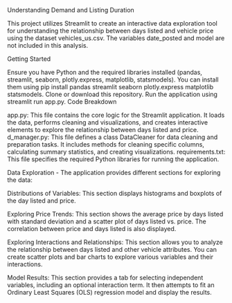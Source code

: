 Understanding Demand and Listing Duration

This project utilizes Streamlit to create an interactive data exploration tool for understanding the relationship between days listed and vehicle price using the dataset vehicles_us.csv. The variables date_posted and model are not included in this analysis.

Getting Started

Ensure you have Python and the required libraries installed (pandas, streamlit, seaborn, plotly.express, matplotlib, statsmodels). You can install them using pip install pandas streamlit seaborn plotly.express matplotlib statsmodels.
Clone or download this repository.
Run the application using streamlit run app.py.
Code Breakdown

app.py: This file contains the core logic for the Streamlit application. It loads the data, performs cleaning and visualizations, and creates interactive elements to explore the relationship between days listed and price.
d_manager.py: This file defines a class DataCleaner for data cleaning and preparation tasks. It includes methods for cleaning specific columns, calculating summary statistics, and creating visualizations.
requirements.txt: This file specifies the required Python libraries for running the application.

Data Exploration - The application provides different sections for exploring the data:

Distributions of Variables: This section displays histograms and boxplots of the day listed and price.

Exploring Price Trends: This section shows the average price by days listed with standard deviation and a scatter plot of days listed vs. price. The correlation between price and days listed is also displayed.

Exploring Interactions and Relationships: This section allows you to analyze the relationship between days listed and other vehicle attributes. You can create scatter plots and bar charts to explore various variables and their interactions.

Model Results: This section provides a tab for selecting independent variables, including an optional interaction term. It then attempts to fit an Ordinary Least Squares (OLS) regression model and display the results.
